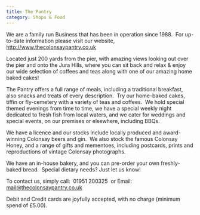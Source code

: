 ```yaml
---
title: The Pantry
category: Shops & Food
---
```


We are a family run Business that has been in operation since 1988.  For up-to-date information please visit our website, <http://www.thecolonsaypantry.co.uk>

Located just 200 yards from the pier, with amazing views looking out over the pier and onto the Jura Hills, where you can sit back and relax &amp; enjoy our wide selection of coffees and teas along with one of our amazing home baked cakes!

The Pantry offers a full range of meals, including a traditional breakfast, also snacks and treats of every description.  Try our home-baked cakes, tiffin or fly-cemetery with a variety of teas and coffees.  We hold special themed evenings from time to time, we have a special weekly night dedicated to fresh fish from local waters, and we cater for weddings and special events, on our premises or elsewhere, including BBQs.

We have a licence and our stocks include locally produced and award-winning Colonsay beers and gin.  We also stock the famous Colonsay Honey, and a range of gifts and mementoes, including postcards, prints and reproductions of vintage Colonsay photographs.

We have an in-house bakery, and you can pre-order your own freshly-baked bread.  Special dietary needs? Just let us know!

To contact us, simply call:  01951 200325  or Email: <mail@thecolonsaypantry.co.uk>

Debit and Credit cards are joyfully accepted, with no charge (minimum spend of £5.00).